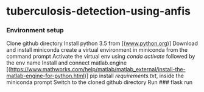 # tuberculosis-detection-using-anfis

### Environment setup
Clone github directory
Install python 3.5 from [(www.python.org)]
Download and install miniconda
create a virtual environment in miniconda from the command prompt
Activate the virtual env using *conda activate* followed by the env name
Install and connect matlab.engine [(https://www.mathworks.com/help/matlab/matlab_external/install-the-matlab-engine-for-python.html)]
pip install *requirements.txt*, inside the miniconda prompt
Switch to the cloned github directory 
Run ### flask run
